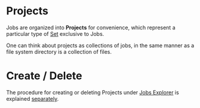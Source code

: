 # Projects

Jobs are organized into **Projects** for convenience, which represent a particular type of [Set](/entities-general/sets.md) exclusive to Jobs. 

One can think about projects as collections of jobs, in the same manner as a file system directory is a collection of files.

# Create / Delete

The procedure for creating or deleting Projects under [Jobs Explorer](ui/explorer.md) is explained [separately](actions/create-delete-project.md). 
